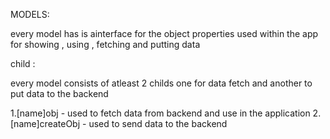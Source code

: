 MODELS:

every model has is ainterface for the object properties used within the app for showing , using , fetching and putting data 

child :

every model consists of atleast 2 childs one for data fetch and another  to put data to the backend

1.[name]obj - used to fetch data  from backend and use in the application 
2.[name]createObj - used to send data to the backend